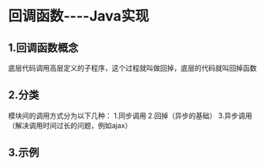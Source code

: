 # 回调函数----Java实现

## 1.回调函数概念
底层代码调用高层定义的子程序，这个过程就叫做回掉，底层的代码就叫回掉函数

## 2.分类
模块间的调用方式分为以下几种：
1.同步调用
2.回掉（异步的基础）
3.异步调用（解决调用时间过长的问题，例如ajax）
## 3.示例
